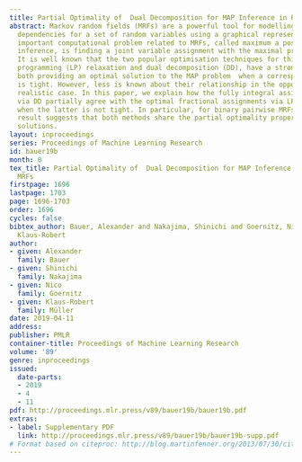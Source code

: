 ```yaml
---
title: Partial Optimality of  Dual Decomposition for MAP Inference in Pairwise MRFs
abstract: Markov random fields (MRFs) are a powerful tool for modelling statistical
  dependencies for a set of random variables using a graphical representation. An
  important computational problem related to MRFs, called maximum a posteriori (MAP)
  inference, is finding a joint variable assignment with the maximal probability.
  It is well known that the two popular optimisation techniques for this task, linear
  programming (LP) relaxation and dual decomposition (DD), have a strong connection
  both providing an optimal solution to the MAP problem  when a corresponding LP relaxation
  is tight. However, less is known about their relationship in the opposite and more
  realistic case. In this paper, we explain how the fully integral assignments obtained
  via DD partially agree with the optimal fractional assignments via LP relaxation
  when the latter is not tight. In particular, for binary pairwise MRFs the corresponding
  result suggests that both methods share the partial optimality property of their
  solutions.
layout: inproceedings
series: Proceedings of Machine Learning Research
id: bauer19b
month: 0
tex_title: Partial Optimality of  Dual Decomposition for MAP Inference in Pairwise
  MRFs
firstpage: 1696
lastpage: 1703
page: 1696-1703
order: 1696
cycles: false
bibtex_author: Bauer, Alexander and Nakajima, Shinichi and Goernitz, Nico and M\"{u}ller,
  Klaus-Robert
author:
- given: Alexander
  family: Bauer
- given: Shinichi
  family: Nakajima
- given: Nico
  family: Goernitz
- given: Klaus-Robert
  family: Müller
date: 2019-04-11
address: 
publisher: PMLR
container-title: Proceedings of Machine Learning Research
volume: '89'
genre: inproceedings
issued:
  date-parts:
  - 2019
  - 4
  - 11
pdf: http://proceedings.mlr.press/v89/bauer19b/bauer19b.pdf
extras:
- label: Supplementary PDF
  link: http://proceedings.mlr.press/v89/bauer19b/bauer19b-supp.pdf
# Format based on citeproc: http://blog.martinfenner.org/2013/07/30/citeproc-yaml-for-bibliographies/
---
```

